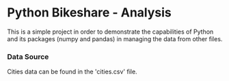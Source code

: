 #  Python Bikeshare - Analysis

This is a simple project in order to demonstrate the capabilities of Python and its packages (numpy and pandas) in managing the data from other files.


### Data Source

Cities data can be found in the 'cities.csv' file.
